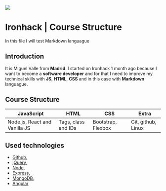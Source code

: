 ![](https://i.imgur.com/1QgrNNw.png)

# Ironhack | Course Structure

In this file I will test Markdown languague

## Introduction

It is Miguel Valle from **Madrid**. I started on Ironhack 1 month ago because I want to become a **software developer** and for that I need to improve my technical skills with **JS**, **HTML**, **CSS** and in this case with **Markdown** languague. 

## Course Structure

|  JavaScript  |    HTML    |    CSS   |    Extra   |
|--------------|------------|----------|------------|
|Node.js, React and Vanilla JS|Tags, class and IDs|Bootstrap, Flexbox|Git, github, Linux|


## Used technologies

- [Github,](https://github.com/)
- [jQuery,](https://jquery.com/)
- [Node,](https://nodejs.org/es/)
- [Express,](https://expressjs.com/es/)
- [MongoDB,](https://www.mongodb.com/es)
- [Angular](https://angular.io/)


